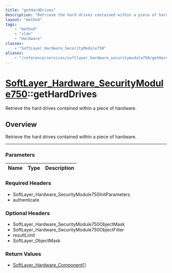 ```yaml
---
title: "getHardDrives"
description: "Retrieve the hard drives contained within a piece of hardware."
layout: "method"
tags:
    - "method"
    - "sldn"
    - "Hardware"
classes:
    - "SoftLayer_Hardware_SecurityModule750"
aliases:
    - "/reference/services/softlayer_hardware_securitymodule750/getHardDrives"
---
```

# [SoftLayer_Hardware_SecurityModule750](/reference/services/SoftLayer_Hardware_SecurityModule750)::getHardDrives


Retrieve the hard drives contained within a piece of hardware.


## Overview 
Retrieve the hard drives contained within a piece of hardware.

-----

### Parameters 
|Name | Type | Description |
| --- | --- | --- |


### Required Headers
* SoftLayer_Hardware_SecurityModule750InitParameters
* authenticate


### Optional Headers
* SoftLayer_Hardware_SecurityModule750ObjectMask
* SoftLayer_Hardware_SecurityModule750ObjectFilter
* resultLimit
* SoftLayer_ObjectMask

### Return Values
* <a href='/reference/datatypes/SoftLayer_Hardware_Component'>SoftLayer_Hardware_Component[] </a>




